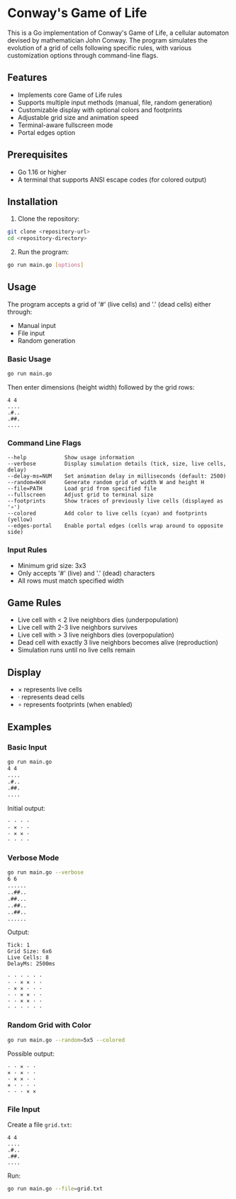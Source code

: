 # Conway's Game of Life

This is a Go implementation of Conway's Game of Life, a cellular automaton devised by mathematician John Conway. The program simulates the evolution of a grid of cells following specific rules, with various customization options through command-line flags.

## Features

- Implements core Game of Life rules
- Supports multiple input methods (manual, file, random generation)
- Customizable display with optional colors and footprints
- Adjustable grid size and animation speed
- Terminal-aware fullscreen mode
- Portal edges option

## Prerequisites

- Go 1.16 or higher
- A terminal that supports ANSI escape codes (for colored output)

## Installation

1. Clone the repository:
```bash
git clone <repository-url>
cd <repository-directory>
```

2. Run the program:
```bash
go run main.go [options]
```

## Usage

The program accepts a grid of '#' (live cells) and '.' (dead cells) either through:
- Manual input
- File input
- Random generation

### Basic Usage
```bash
go run main.go
```
Then enter dimensions (height width) followed by the grid rows:
```
4 4
....
.#..
.##.
....
```

### Command Line Flags
```
--help            Show usage information
--verbose         Display simulation details (tick, size, live cells, delay)
--delay-ms=NUM    Set animation delay in milliseconds (default: 2500)
--random=WxH      Generate random grid of width W and height H
--file=PATH       Load grid from specified file
--fullscreen      Adjust grid to terminal size
--footprints      Show traces of previously live cells (displayed as '∘')
--colored         Add color to live cells (cyan) and footprints (yellow)
--edges-portal    Enable portal edges (cells wrap around to opposite side)
```

### Input Rules
- Minimum grid size: 3x3
- Only accepts '#' (live) and '.' (dead) characters
- All rows must match specified width

## Game Rules
- Live cell with < 2 live neighbors dies (underpopulation)
- Live cell with 2-3 live neighbors survives
- Live cell with > 3 live neighbors dies (overpopulation)
- Dead cell with exactly 3 live neighbors becomes alive (reproduction)
- Simulation runs until no live cells remain

## Display
- × represents live cells
- · represents dead cells
- ∘ represents footprints (when enabled)

## Examples

### Basic Input
```bash
go run main.go
4 4
....
.#..
.##.
....
```
Initial output:
```
· · · ·
· × · ·
· × × ·
· · · ·
```

### Verbose Mode
```bash
go run main.go --verbose
6 6
......
..##..
.##...
..##..
..##..
......
```
Output:
```
Tick: 1
Grid Size: 6x6
Live Cells: 8
DelayMs: 2500ms

· · · · · ·
· · × × · ·
· × × · · ·
· · × × · ·
· · × × · ·
· · · · · ·
```

### Random Grid with Color
```bash
go run main.go --random=5x5 --colored
```
Possible output:
```
· · × · ·
× · × · ·
· × × · ·
× · · · ·
· · · × ×
```

### File Input
Create a file `grid.txt`:
```
4 4
....
.#..
.##.
....
```
Run:
```bash
go run main.go --file=grid.txt
```